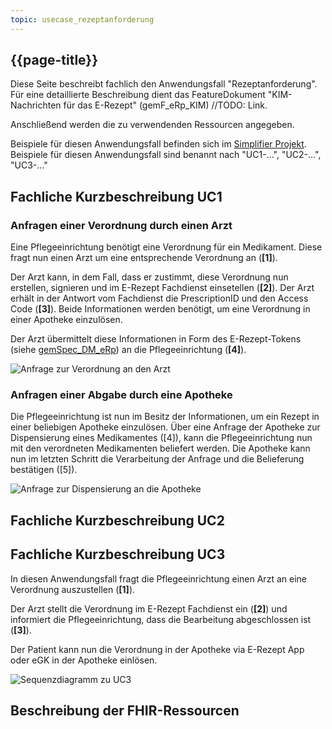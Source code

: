 ```yaml
---
topic: usecase_rezeptanforderung
---
```


## {{page-title}}

Diese Seite beschreibt fachlich den Anwendungsfall "Rezeptanforderung". 
Für eine detaillierte Beschreibung dient das FeatureDokument "KIM-Nachrichten für das E-Rezept" (gemF_eRp_KIM) //TODO: Link.


Anschließend werden die zu verwendenden Ressourcen angegeben. 

Beispiele für diesen Anwendungsfall befinden sich im [Simplifier Projekt](https://simplifier.net/erezept-medicationrequest-communication/~resources?category=Example&exampletype=Bundle&sortBy=RankScore_desc). Beispiele für diesen Anwendungsfall sind benannt nach "UC1-...", "UC2-...", "UC3-..."

## Fachliche Kurzbeschreibung UC1

### Anfragen einer Verordnung durch einen Arzt
Eine Pflegeeinrichtung benötigt eine Verordnung für ein Medikament. Diese fragt nun einen Arzt um eine entsprechende Verordnung an (**[1]**). 

Der Arzt kann, in dem Fall, dass er zustimmt, diese Verordnung nun erstellen, signieren und im E-Rezept Fachdienst einsetellen (**[2]**). Der Arzt erhält in der Antwort vom Fachdienst die PrescriptionID und den Access Code (**[3]**). Beide Informationen werden benötigt, um eine Verordnung in einer Apotheke einzulösen. 

Der Arzt übermittelt diese Informationen in Form des E-Rezept-Tokens (siehe [gemSpec_DM_eRp](https://fachportal.gematik.de/dokumentensuche?tx_gemcharacteristics_productlist%5BformIdentifier%5D=form-2849&tx_gemcharacteristics_productlist%5Btype%5D=ProdT&tx_gemcharacteristics_productlist%5Bproducttype%5D=107&tx_gemcharacteristics_productlist%5Bproducttypeversion%5D=75#c2849)) an die Pflegeeinrichtung (**[4]**).

![Anfrage zur Verordnung an den Arzt](../puml/images/UC1_1.png)

### Anfragen einer Abgabe durch eine Apotheke

Die Pflegeeinrichtung ist nun im Besitz der Informationen, um ein Rezept in einer beliebigen Apotheke einzulösen. Über eine Anfrage der Apotheke zur Dispensierung eines Medikamentes ([4]), kann die Pflegeeinrichtung nun mit den verordneten Medikamenten beliefert werden.
Die Apotheke kann nun im letzten Schritt die Verarbeitung der Anfrage und die Belieferung bestätigen ([5]).

![Anfrage zur Dispensierung an die Apotheke](../puml/images/UC1_2.png)

## Fachliche Kurzbeschreibung UC2



## Fachliche Kurzbeschreibung UC3

In diesen Anwendungsfall fragt die Pflegeeinrichtung einen Arzt an eine Verordnung auszustellen (**[1]**). 

Der Arzt stellt die Verordnung im E-Rezept Fachdienst ein (**[2]**) und informiert die Pflegeeinrichtung, dass die Bearbeitung abgeschlossen ist (**[3]**).

Der Patient kann nun die Verordnung in der Apotheke via E-Rezept App oder eGK in der Apotheke einlösen.

![Sequenzdiagramm zu UC3](../puml/images/UC3.png)

## Beschreibung der FHIR-Ressourcen

